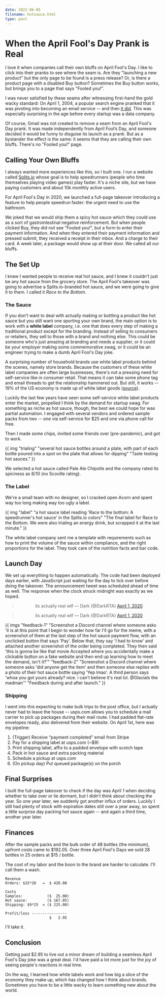 ```yaml
---
date: 2022-06-05
filename: hotsauce.html
type: post
---
```


# When the April Fool's Day Prank is Real

I love it when companies call their own bluffs on April Fool's Day. I like to
click into their pranks to see where the seam is. Are they "launching a
new product" but the only page to be found is a press release? Or, is
there a product page with a disabled Buy button? Sometimes the Buy button
works, but brings you to a page that says "Fooled you!".

I was never satisfied by these seams after witnessing first-hand the gold wacky
standard: On April 1, 2004, a popular search engine pranked that it was pivoting
into becoming an email service -- and then [it
did](http://googlepress.blogspot.com/2004/04/google-gets-message-launches-gmail.html).
This was especially surprising in the age before every startup was a data
company.

Of course, Gmail was not created to remove a seam from an April Fool's Day
prank. It was made independently from April Fool’s Day, and someone decided it
would be funny to disguise its launch as a prank. But as a bystander the
effect is the same: it seems that they are calling their own bluffs. There's
no "Fooled you!" page.

## Calling Your Own Bluffs

I always wanted more experiences like this, so I built one. I run a website
called [Splits.io](https://splits.io) whose goal is to help
speedrunners (people who time themselves playing video games) play faster.
It's a niche site, but we have paying customers and about 10k monthly active
users.

For April Fool's Day in 2020, we launched a full-page takeover introducing a
feature to help people speedrun faster: the urgent need to use the bathroom.

We joked that we would ship them a spicy hot sauce which they could use as a
sort of gastrointestinal negative reinforcement. But when people clicked Buy,
they did not see "Fooled you!", but a form to enter their payment
information. And when they entered their payment information and pressed
submit, they received a receipt in their inbox. And a charge to their card. A
week later, a package would show up at their door.
We called all our bluffs.

## The Set Up

I knew I wanted people to receive real hot sauce, and I knew it couldn't just
be any hot sauce from the grocery store. The April Fool's takeover was going
to advertise a Splits.io-branded hot sauce, and we were going to give it to
them. I called it _Race to the Bottom_.

### The Sauce

If you don't want to deal with actually making or bottling a product like hot
sauce but you still want one sporting your own brand, the main option is to
work with a
**white label** company, i.e. one that does every step of making a
traditional product except for the branding. Instead of selling to consumers
or retailers, they sell to those with a brand and nothing else. This could be
someone who's just amazing at branding and needs a supplier, or it could be
your employer making some commemorative swag, or it could be an engineer
trying to make a dumb April Fool's Day joke.

A surprising number of household brands use white label products behind the
scenes, namely store brands. Because the customers of these white label
companies are often large businesses, there's not a pressing need for
self-service like in consumer retail. That means it can take some phone tag
and email threads to get the relationship hammered out. But still, it works --
19% of the US economy is made up of white label goods
([source](https://www.statista.com/topics/1076/private-label-market/#topicHeader__wrapper)).

Luckily the last few years have seen some self-service white label products
enter the market, propelled I think by the demand for startup swag. For
something as niche as hot sauce, though, the best we could hope for was
partial automation. I engaged with several vendors and ordered sample packs
from two -- one via self-service for $25 and one via phone call for free.

Then I made some chips, invited some friends over (pre-pandemic), and got to
work.

{{ img
  "trialing"
  "several hot sauce bottles around a plate, with part of each bottle poured into a spot on the plate that allows for dipping"
  "Taste testing hot sauces."
}}

We selected a hot sauce called Pale Ale Chipotle and the company rated its
spiciness as 8/10 (no Scoville rating).

### The Label

We're a small team with no designer, so I cracked open Acorn and spent way too
long making way too ugly a label.

{{ img
  "label"
  "a hot sauce label reading 'Race to the bottom: A speedrunner's hot sauce' in the Splits.io colors"
  "The final label for Race to the Bottom. We were also trialing an energy drink, but scrapped it at the last minute."
}}

The white label company sent me a template with requirements such as how to
print the volume of the sauce within compliance, and the right proportions for
the label. They took care of the nutrition facts and bar code.

## Launch Day

We set up everything to happen automatically. The code had been deployed days
earlier, with JavaScript just waiting for the day to tick over before doing
the takeover. The announcement tweet was scheduled ahead of time as well.
The response when the clock struck midnight was exactly as we hoped.

<div class="dark-only" style="text-align: center">
  <blockquote
    class="twitter-tweet tw-align-center"
    data-conversation="none"
    data-theme="dark"
  >
    <p lang="en" dir="ltr">its actually real wtf
    &mdash; Dark (@DarkRTA)
    <a
      href="https://twitter.com/DarkRTA/status/1245495897875759108?ref_src=twsrc%5Etfw"
      >April 1, 2020</a
    >
  </blockquote>
</div>
<div class="light-only" style="text-align: center">
  <blockquote
    class="twitter-tweet tw-align-center"
    data-conversation="none"
    data-theme="light"
  >
    <p lang="en" dir="ltr">its actually real wtf
    &mdash; Dark (@DarkRTA)
    <a
      href="https://twitter.com/DarkRTA/status/1245495897875759108?ref_src=twsrc%5Etfw"
      >April 1, 2020</a
    >
  </blockquote>
</div>
<script
  async
  src="https://platform.twitter.com/widgets.js"
  charset="utf-8"
></script>
{{ imgs
  "feedback-1"
  "Screenshot a Discord channel where someone asks 'it is at this point that I begin to wonder how far I'll go for the meme, with a screenshot of them at the last step of the hot sauce payment flow, with an unclicked button that says 'Pay'. Below that, they say 'I had to know' and attached another screenshot of the order being completed. They then said 'this is gonna be like that movie Accepted where you accidentally make a clickable button on a fake website and then end up learning how to meet the demand, isn't it?'"
  "feedback-2"
  "Screenshot a Discord channel where someone asks 'did anyone get the item' and then someone else replies with a photo of their hot sauce bottle saying 'Yep lmao'. A third person says 'whoa you got yours already? nice. i can't believe it's real lol. @Glacials the madman'"
  "Feedback during and after launch."
}}

### Shipping

I went into this expecting to make bulk trips to the post office, but I
actually never had to leave the house -- usps.com allows you to schedule a
mail carrier to pick up packages during their mail route. I had padded
flat-rate envelopes ready, also delivered from their website. On April 1st,
here was my pipeline:

1. (Trigger) Receive “payment completed” email from Stripe</li>
2. Pay for a shipping label at usps.com (~$9)</li>
3. Print shipping label, affix to a padded envelope with scotch tape</li>
4. Pack in hot sauce and extra packing material</li>
5. Schedule a pickup at usps.com</li>
6. (On pickup day) Put queued package(s) on the porch</li>

## Final Surprises

I built the full-page takeover to check if the day was April 1 when deciding
whether to take over or lie dormant, but I didn't think about checking the
year. So one year later, we suddenly got another influx of orders. Luckily I
still had plenty of stock with expiration dates still over a year away, so
spent a little surprise day packing hot sauce again -- and again a third time,
another year later.

## Finances

After the sample packs and the bulk order of 48 bottles (the minimum), upfront
costs came to $192.05. Over three April Fool's Days we sold 28 bottles in 25
orders at $15 / bottle.

The cost of my labor and the boon to the brand are harder to calculate. I'll
call them a wash.

```plain
Revenue
Orders: $15*28   =  $ 420.00

Costs
Samples:           ($  25.00)
Hot sauce:         ($ 167.05)
Shipping: $9*25  = ($ 225.00)

Profit/loss ----------------
                    $   2.95
```

I'll take it.

## Conclusion

Getting paid $2.95 to live out a minor dream of building a seamless April Fool's
Day joke was a great deal. I'd have paid a lot more just for the joy of seeing
people's reactions in real time.

On the way, I learned how white labels work and how big a slice of the economy
they make up, which has changed how I think about brands. Sometimes you have to
be a little wacky to learn something new about the world.

